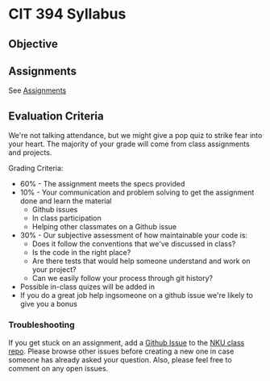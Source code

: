 # CIT 394 Syllabus

## Objective

## Assignments

See [Assignments](./assignments/)

## Evaluation Criteria

We're not talking attendance, but we might give a pop quiz to strike fear into your heart.
The majority of your grade will come from class assignments and projects.

Grading Criteria:
  * 60% - The assignment meets the specs provided
  * 10% - Your communication and problem solving to get the assignment done and learn the material
    * Github issues
    * In class participation
    * Helping other classmates on a Github issue
  * 30% - Our subjective assessment of how maintainable your code is:
    * Does it follow the conventions that we've discussed in class?
    * Is the code in the right place?
    * Are there tests that would help someone understand and work on your project?
    * Can we easily follow your process through git history?
  * Possible in-class quizes will be added in
  * If you do a great job help ingsomeone on a github issue we're likely to give you a bonus
    

### Troubleshooting

If you get stuck on an assignment, add a [Github Issue](https://github.com/gaslight/nku/issues) 
to the [NKU class repo](https://github.com/gaslight/nku/issues). Please browse other issues before 
creating a new one in case someone has already asked your question. Also, please feel free to 
comment on any open issues.
